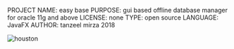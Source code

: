 PROJECT NAME: easy base
PURPOSE: gui based offline database manager for oracle 11g and above
LICENSE: none
TYPE: open source
LANGUAGE: JavaFX
AUTHOR: tanzeel mirza 2018

![houston](https://user-images.githubusercontent.com/33144278/63208083-c831cd80-c0ed-11e9-9707-2989b577d7e0.jpg)

